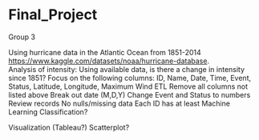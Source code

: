 # Final_Project
Group 3

Using hurricane data in the Atlantic Ocean from 1851-2014 https://www.kaggle.com/datasets/noaa/hurricane-database.   
Analysis of intensity: Using available data, is there a change in intensity since 1851?
Focus on the following columns: ID, Name, Date, Time, Event, Status, Latitude, Longitude, Maximum Wind
ETL
Remove all columns not listed above
Break out date (M,D,Y)
Change Event and Status to numbers
Review records
No nulls/missing data
Each ID has at least 
Machine Learning
Classification?


Visualization (Tableau?)
Scatterplot?


